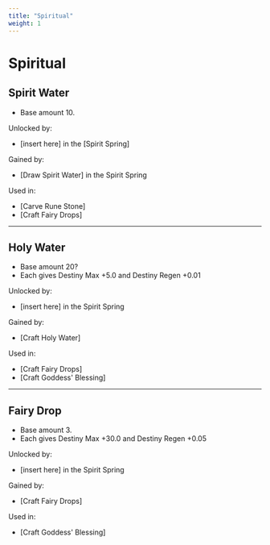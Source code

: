 ```yaml
---
title: "Spiritual"
weight: 1
---
```

# Spiritual
## Spirit Water
- Base amount 10.

Unlocked by:
- [insert here] in the [Spirit Spring]

Gained by:
- [Draw Spirit Water] in the Spirit Spring

Used in:
- [Carve Rune Stone]
- [Craft Fairy Drops]

<hr />

## Holy Water
- Base amount 20?
- Each gives Destiny Max +5.0 and Destiny Regen +0.01

Unlocked by:
- [insert here] in the Spirit Spring

Gained by:
- [Craft Holy Water]

Used in:
- [Craft Fairy Drops]
- [Craft Goddess' Blessing]

<hr />

## Fairy Drop
- Base amount 3.
- Each gives Destiny Max +30.0 and Destiny Regen +0.05

Unlocked by:
- [insert here] in the Spirit Spring

Gained by:
- [Craft Fairy Drops]

Used in:
- [Craft Goddess' Blessing]
